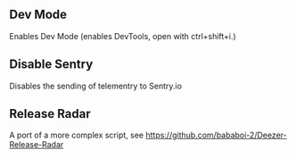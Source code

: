 ## Dev Mode
Enables Dev Mode (enables DevTools, open with ctrl+shift+i.) 

## Disable Sentry
Disables the sending of telementry to Sentry.io

## Release Radar
A port of a more complex script, see https://github.com/bababoi-2/Deezer-Release-Radar
